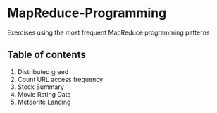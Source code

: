 # MapReduce-Programming
Exercises using the most frequent MapReduce programming patterns

## Table of contents

1. Distributed greed
2. Count URL access frequency
3. Stock Summary
4. Movie Rating Data
5. Meteorite Landing
